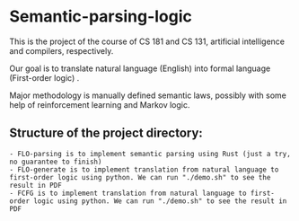 # Semantic-parsing-logic

This is the project of the course of CS 181 and CS 131, artificial intelligence and compilers, respectively. 

Our goal is to translate natural language (English) into formal language (First-order logic) . 

Major methodology is manually defined semantic laws, possibly with some help of reinforcement learning and Markov logic. 

## Structure of the project directory: 
	- FLO-parsing is to implement semantic parsing using Rust (just a try, no guarantee to finish) 
	- FLO-generate is to implement translation from natural language to first-order logic using python. We can run "./demo.sh" to see the result in PDF
	- FCFG is to implement translation from natural language to first-order logic using python. We can run "./demo.sh" to see the result in PDF
